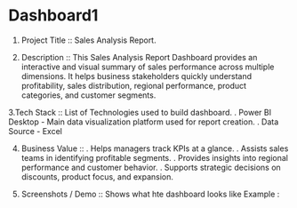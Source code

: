 # Dashboard1

1. Project Title :: Sales Analysis Report.

2. Description :: This Sales Analysis Report Dashboard provides an interactive and visual summary of sales performance across multiple dimensions. It helps business stakeholders quickly understand profitability, sales distribution, regional performance, product categories, and customer segments.

3.Tech Stack :: List of Technologies used to build dashboard.
. Power BI Desktop - Main data visualization platform used for report creation.
. Data Source - Excel

4.  Business Value ::
. Helps managers track KPIs at a glance.
. Assists sales teams in identifying profitable segments.
. Provides insights into regional performance and customer behavior.
. Supports strategic decisions on discounts, product focus, and expansion.

5. Screenshots / Demo ::
    Shows what hte dashboard looks like
    Example : 
